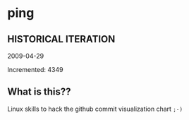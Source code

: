 # ping

## HISTORICAL ITERATION
2009-04-29

Incremented: 4349

## What is this?? 
Linux skills to hack the github commit visualization chart `;-)`
